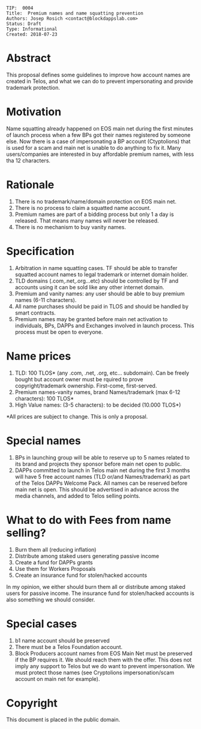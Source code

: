     TIP:  0004
    Title:  Premium names and name squatting prevention
    Authors: Josep Rosich <contact@blockdappslab.com>
    Status: Draft
    Type: Informational
    Created: 2018-07-23

# Abstract
This proposal defines some guidelines to improve how account names are created in Telos, and what we can do to prevent impersonating and provide trademark protection.

# Motivation
Name squatting already happened on EOS main net during the first minutes of launch process when a few BPs got their names registered by someone else. Now there is a case of impersonating a BP account (Ctyptolions) that is used for a scam and main net is unable to do anything to fix it. Many users/companies are interested in buy affordable premium names, with less tha 12 characters.

# Rationale
1. There is no trademark/name/domain protection on EOS main net.
2. There is no process to claim a squatted name account.
3. Premium names are part of a bidding process but only 1 a day is released. That means many names will never be released.
4. There is no mechanism to buy vanity names.

# Specification
1. Arbitration in name squatting cases. TF should be able to transfer squatted account names to legal trademark or internet domain holder.
2. TLD domains (.com,.net,.org...etc) should be controlled by TF and accounts using it can be sold like any other internet domain.
3. Premium and vanity names: any user should be able to buy premium names (6-11 characters).
4. All name purchases should be paid in TLOS and should be handled by smart contracts.
5. Premium names may be granted before main net activation to individuals, BPs, DAPPs and Exchanges involved in launch process. This process must be open to everyone.

# Name prices
1. TLD: 100 TLOS* (any .com, .net, .org, etc... subdomain). Can be freely bought but account owner must be rquired to prove copyright/trademark ownership. First-come, first-served.
2. Premium names-vanity names, brand Names/trademark (max 6-12 characters): 100 TLOS*
3. High Value names: (3-5 characters): to be decided (10.000 TLOS*)

*All prices are subject to change. This is only a proposal. 

# Special names

1. BPs in launching group will be able to reserve up to 5 names related to its brand and projects they sponsor before main net open to public.
2. DAPPs committed to launch in Telos main net during the first 3 months will have 5 free account names (TLD or/and Names/trademark) as part of the Telos DAPPs Welcome Pack. All names can be reserved before main net is open. This should be advertised in advance across the media channels, and added to Telos selling points.

# What to do with Fees from name selling?
1. Burn them all (reducing inflation)
2. Distribute among staked users generating passive income
3. Create a fund for DAPPs grants
4. Use them for Workers Proposals
5. Create an insurance fund for stolen/hacked accounts

In my opinion, we either should burn them all or distribute among staked users for passive income. The insurance fund for stolen/hacked accounts is also something we should consider.

# Special cases
1. b1 name account should be preserved
2. There must be a Telos Foundation account.
3. Block Producers account names from EOS Main Net must be preserved if the BP requires it. We should reach them with the offer. This does not imply any support to Telos but we do want to prevent impersonation. We must protect those names (see Cryptolions impersonation/scam account on main net for example).

# Copyright
This document is placed in the public domain.
